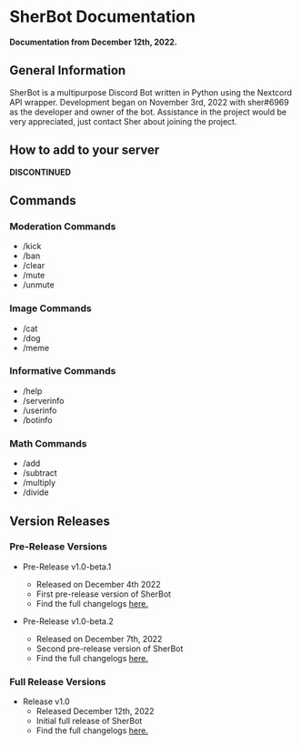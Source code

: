 # SherBot Documentation

**Documentation from December 12th, 2022.**

## **General Information**

SherBot is a multipurpose Discord Bot written in Python using the Nextcord API wrapper. Development began on November 3rd, 2022 with sher#6969 as the developer and owner of the bot. Assistance in the project would be very appreciated, just contact Sher about joining the project.

## **How to add to your server**

**DISCONTINUED**

## **Commands**

### Moderation Commands

* /kick
* /ban
* /clear
* /mute
* /unmute

### Image Commands

* /cat
* /dog
* /meme

### Informative Commands

* /help
* /serverinfo
* /userinfo
* /botinfo

### Math Commands

* /add
* /subtract
* /multiply
* /divide

## **Version Releases**

### Pre-Release Versions
* Pre-Release v1.0-beta.1
    * Released on December 4th 2022
    * First pre-release version of SherBot
    * Find the full changelogs [here.](https://github.com/Sheraddo/SherBot/releases/tag/v1.0-beta.1)

* Pre-Release v1.0-beta.2
    * Released on December 7th, 2022
    * Second pre-release version of SherBot
    * Find the full changelogs [here.](https://github.com/Sheraddo/SherBot/releases/tag/v1.0-beta.2)

### Full Release Versions

* Release v1.0
    * Released December 12th, 2022
    * Initial full release of SherBot
    * Find the full changelogs [here.](https://github.com/Sheraddo/SherBot/releases/tag/v1.0)
